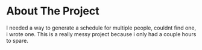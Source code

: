 # About The Project
I needed a way to generate a schedule for multiple people, couldnt find one, i wrote one.
This is a really messy project because i only had a couple hours to spare.